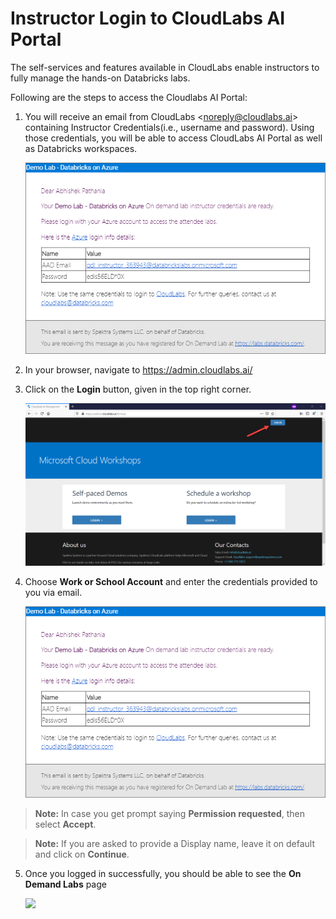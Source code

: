 # Instructor Login to CloudLabs AI Portal 

The self-services and features available in CloudLabs enable instructors to fully manage the hands-on Databricks labs. 

Following are the steps to access the Cloudlabs AI Portal:

1. You will receive an email from CloudLabs <<noreply@cloudlabs.ai>> containing Instructor Credentials(i.e., username and password). Using those credentials, you will be able to access CloudLabs AI Portal as well as Databricks workspaces.

   ![](media/image0.png) 

2. In your browser, navigate to https://admin.cloudlabs.ai/

3. Click on the **Login** button, given in the top right corner.

   ![](media/image1.png)

4. Choose **Work or School Account** and enter the credentials provided to you via email.

   ![](media/image0.png)

> **Note:** In case you get prompt saying **Permission requested**, then select **Accept**.

> **Note:** If you are asked to provide a Display name, leave it on default and click on **Continue**.
 
5. Once you logged in successfully, you should be able to see the **On Demand Labs** page

     <kdb> ![](media/image4.png) </kbd>
